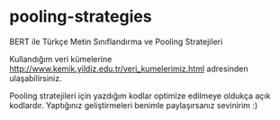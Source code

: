 # pooling-strategies

BERT ile Türkçe Metin Sınıflandırma ve Pooling Stratejileri

Kullandığım veri kümelerine http://www.kemik.yildiz.edu.tr/veri_kumelerimiz.html adresinden ulaşabilirsiniz.

Pooling stratejileri için yazdığım kodlar optimize edilmeye oldukça açık kodlardır. Yaptığınız geliştirmeleri benimle paylaşırsanız sevinirim :)
